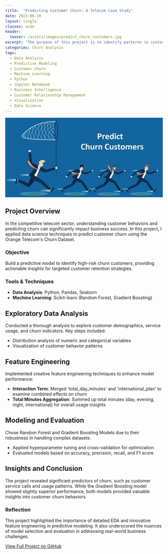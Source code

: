 ```yaml
---
title:  "Predicting Customer Churn: A Telecom Case Study"
date: 2023-06-20
layout: single
classes: wide
header:
  teaser: /assets/images/predict_churn_customers.jpg
excerpt: "The purpose of this project is to identify patterns in customer behavior that predict churn."
categories: Churn Analysis
tags:
  - Data Analysis
  - Predictive Modeling
  - Customer Churn
  - Machine Learning
  - Python
  - Jupyter Notebook
  - Business Intelligence
  - Customer Relationship Management
  - Visualization
  - Data Science
---
```


![Customer Churn](/assets/images/predict_churn_customers.jpg)


## Project Overview

In the competitive telecom sector, understanding customer behaviors and predicting churn can significantly impact business success. In this project, I applied data science techniques to predict customer churn using the Orange Telecom's Churn Dataset.

### Objective

Build a predictive model to identify high-risk churn customers, providing actionable insights for targeted customer retention strategies.

### Tools & Techniques

- **Data Analysis**: Python, Pandas, Seaborn
- **Machine Learning**: Scikit-learn (Random Forest, Gradient Boosting)

## Exploratory Data Analysis

Conducted a thorough analysis to explore customer demographics, service usage, and churn indicators. Key steps included:

- Distribution analysis of numeric and categorical variables
- Visualization of customer behavior patterns

## Feature Engineering

Implemented creative feature engineering techniques to enhance model performance:

- **Interaction Term**: Merged 'total_day_minutes' and 'international_plan' to examine combined effects on churn
- **Total Minutes Aggregation**: Summed up total minutes (day, evening, night, international) for overall usage insights

## Modeling and Evaluation

Chose Random Forest and Gradient Boosting Models due to their robustness in handling complex datasets:

- Applied hyperparameter tuning and cross-validation for optimization
- Evaluated models based on accuracy, precision, recall, and F1 score

## Insights and Conclusion

The project revealed significant predictors of churn, such as customer service calls and usage patterns. While the Gradient Boosting model showed slightly superior performance, both models provided valuable insights into customer churn behaviors.

### Reflection

This project highlighted the importance of detailed EDA and innovative feature engineering in predictive modeling. It also underscored the nuances of model selection and evaluation in addressing real-world business challenges.

[View Full Project on GitHub](https://github.com/timothyrobbinscpa/new_customer_churn)

